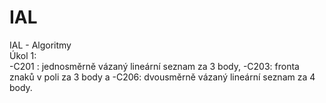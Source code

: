 # IAL
IAL - Algoritmy  
Úkol 1:  
    -C201   : jednosměrně vázaný lineární seznam za 3 body,
    -C203: fronta znaků v poli za 3 body a
    -C206: dvousměrně vázaný lineární seznam za 4 body.

